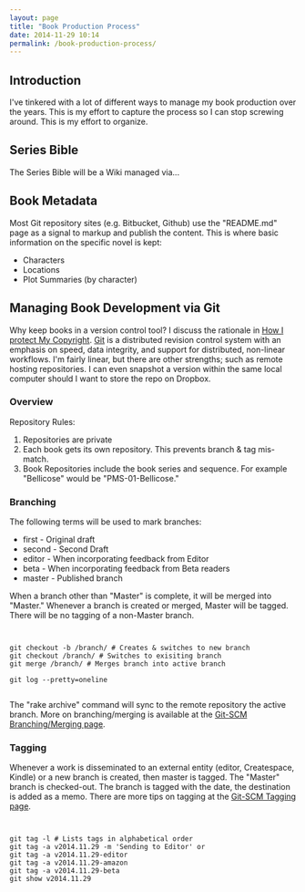 ```yaml
---
layout: page
title: "Book Production Process"
date: 2014-11-29 10:14
permalink: /book-production-process/
---
```


## Introduction

I've tinkered with a lot of different ways to manage my book production over the years. This is my effort to capture the process so I can stop screwing around. This is my effort to organize.

## Series Bible

The Series Bible will be a Wiki managed via...

## Book Metadata

Most Git repository sites (e.g. Bitbucket, Github) use the "README.md" page as a signal to markup and publish the content. This is where basic information on the specific novel is kept:

* Characters
* Locations
* Plot Summaries (by character)

## Managing Book Development via Git

Why keep books in a version control tool? I discuss the rationale in [How I protect My Copyright](/articles/how-i-protect-my-copyright/). [Git](http://en.wikipedia.org/wiki/Git_%28software%29) is a distributed revision control system with an emphasis on speed, data integrity, and support for distributed, non-linear workflows. I'm fairly linear, but there are other strengths; such as remote hosting repositories. I can even snapshot a version within the same local computer should I want to store the repo on Dropbox.

### Overview

Repository Rules:

1. Repositories are private
1. Each book gets its own repository. This prevents branch & tag mis-match.
1. Book Repositories include the book series and sequence. For example "Bellicose" would be "PMS-01-Bellicose."

### Branching

The following terms will be used to mark branches:

* first - Original draft
* second - Second Draft
* editor - When incorporating feedback from Editor
* beta - When incorporating feedback from Beta readers
* master - Published branch

When a branch other than "Master" is complete, it will be merged into "Master." Whenever a branch is created or merged, Master will be tagged. There will be no tagging of a non-Master branch.

<pre><code class="language-bash">

git checkout -b /branch/ # Creates & switches to new branch
git checkout /branch/ # Switches to exisiting branch
git merge /branch/ # Merges branch into active branch

git log --pretty=oneline

</code></pre>

The "rake archive" command will sync to the remote repository the active branch. More on branching/merging is available at the [Git-SCM Branching/Merging page](http://git-scm.com/book/en/v2/Git-Branching-Basic-Branching-and-Merging).

### Tagging

Whenever a work is disseminated to an external entity (editor, Createspace, Kindle) or a new branch is created, then master is tagged. The "Master" branch is checked-out. The branch is tagged with the date, the destination is added as a memo. There are more tips on tagging at the [Git-SCM Tagging page](http://git-scm.com/book/en/v2/Git-Basics-Tagging).

<pre><code class="language-ruby">

git tag -l # Lists tags in alphabetical order
git tag -a v2014.11.29 -m 'Sending to Editor' or
git tag -a v2014.11.29-editor
git tag -a v2014.11.29-amazon
git tag -a v2014.11.29-beta
git show v2014.11.29

</code></pre>